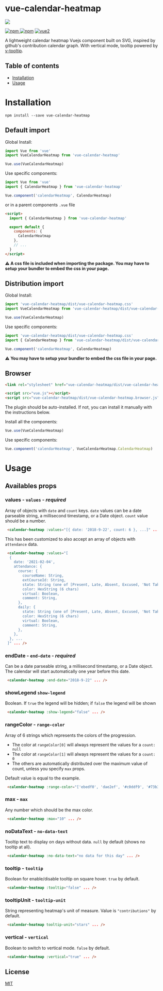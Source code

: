 # vue-calendar-heatmap

![](https://i.imgur.com/ntYYTKX.png)

[![npm](https://img.shields.io/npm/v/vue-calendar-heatmap.svg) ![npm](https://img.shields.io/npm/dm/vue-calendar-heatmap.svg)](https://www.npmjs.com/package/vue-calendar-heatmap)
[![vue2](https://img.shields.io/badge/vue-2.x-brightgreen.svg)](https://vuejs.org/)

A lightweight calendar heatmap Vuejs component built on SVG, inspired by github's contribution calendar graph. With vertical mode, tooltip powered by [v-tooltip](https://github.com/Akryum/v-tooltip).

## Table of contents

- [Installation](#installation)
- [Usage](#usage)

# Installation

```
npm install --save vue-calendar-heatmap
```

## Default import

Global Install:

```javascript
import Vue from 'vue'
import VueCalendarHeatmap from 'vue-calendar-heatmap'

Vue.use(VueCalendarHeatmap)
```

Use specific components:

```javascript
import Vue from 'vue'
import { CalendarHeatmap } from 'vue-calendar-heatmap'

Vue.component('calendarHeatmap', CalendarHeatmap)
```

or in a parent components `.vue` file

```html
<script>
  import { CalendarHeatmap } from 'vue-calendar-heatmap'

  export default {
    components: {
      CalendarHeatmap
    },
    // ...
  }
</script>
```

**⚠️ A css file is included when importing the package. You may have to setup your bundler to embed the css in your page.**

## Distribution import

Global Install:

```javascript
import 'vue-calendar-heatmap/dist/vue-calendar-heatmap.css'
import VueCalendarHeatmap from 'vue-calendar-heatmap/dist/vue-calendar-heatmap.common'

Vue.use(VueCalendarHeatmap)
```

Use specific components:

```javascript
import 'vue-calendar-heatmap/dist/vue-calendar-heatmap.css'
import { CalendarHeatmap } from 'vue-calendar-heatmap/dist/vue-calendar-heatmap.common'

Vue.component('calendarHeatmap', CalendarHeatmap)
```

**⚠️ You may have to setup your bundler to embed the css file in your page.**

## Browser

```html
<link rel="stylesheet" href="vue-calendar-heatmap/dist/vue-calendar-heatmap.css"/>

<script src="vue.js"></script>
<script src="vue-calendar-heatmap/dist/vue-calendar-heatmap.browser.js"></script>
```

The plugin should be auto-installed. If not, you can install it manually with the instructions below.

Install all the components:

```javascript
Vue.use(VueCalendarHeatmap)
```

Use specific components:

```javascript
Vue.component('calendarHeatmap', VueCalendarHeatmap.CalendarHeatmap)
```

# Usage

## Availables props

### **values** - `values` - _required_

Array of objects with `date` and `count` keys. `date` values can be a date parseable string, a millisecond timestamp, or a Date object. `count` value should be a number.

``` html
 <calendar-heatmap :values="[{ date: '2018-9-22', count: 6 }, ...]" ... />
```

This has been customized to also accept an array of objects with `attendance` data.

``` html
 <calendar-heatmap :values="[
  {
    date: '2021-02-04',
    attendance: {
      course: {
        courseName: String,
        extCourseId: String,
        state: String (one of [Present, Late, Absent, Excused, 'Not Taken']),
        color: HexString (6 chars)
        virtual: Boolean,
        comment: String,
      },
      daily: {
        state: String (one of [Present, Late, Absent, Excused, 'Not Taken']),
        color: HexString (6 chars)
        virtual: Boolean,
        comment: String,
      },
    },
  }, ...
 ]" ... />

```

### **endDate** - `end-date` - _required_

Can be a date parseable string, a millisecond timestamp, or a Date object. The calendar will start automatically one year before this date.

``` html
 <calendar-heatmap :end-date="2018-9-22" ... />
```

### **showLegend** `show-legend`

Boolean. If `true` the legend will be hidden; if `false` the legend will be shown

```html
 <calendar-heatmap :show-legend="false" ... />
```

### **rangeColor** - `range-color`

Array of 6 strings which represents the colors of the progression.

- The color at `rangeColor[0]` will always represent the values for a `count: null`
- The color at `rangeColor[1]` will always represent the values for a `count: 0`
- The others are automatically distributed over the maximum value of count, unless you specify `max` props.

Default value is equal to the example.

``` html
 <calendar-heatmap :range-color="['ebedf0', 'dae2ef', '#c0ddf9', '#73b3f3', '#3886e1', '#17459e']" ... />
```

### **max** - `max`

Any number which should be the max color.

``` html
 <calendar-heatmap :max="10" ... />
```

### **noDataText** - `no-data-text`

Tooltip text to display on days without data. `null` by default (shows no tooltip at all).

``` html
 <calendar-heatmap :no-data-text="no data for this day" ... />
```

### **tooltip** - `tooltip`

Boolean for enable/disable tooltip on square hover. `true` by default.

``` html
 <calendar-heatmap :tooltip="false" ... />
```

### **tooltipUnit** - `tooltip-unit`

String representing heatmap's unit of measure. Value is `"contributions"` by default.

``` html
 <calendar-heatmap tooltip-unit="stars" ... />
```

### **vertical** - `vertical`

Boolean to switch to vertical mode. `false` by default.

``` html
 <calendar-heatmap :vertical="true" ... />
```

## License

[MIT](http://opensource.org/licenses/MIT)

